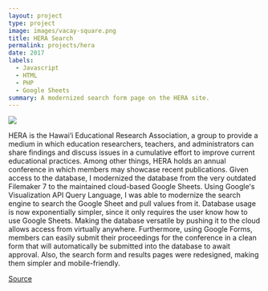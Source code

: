 ```yaml
---
layout: project
type: project
image: images/vacay-square.png
title: HERA Search
permalink: projects/hera
date: 2017
labels:
  - Javascript
  - HTML
  - PHP
  - Google Sheets
summary: A modernized search form page on the HERA site.
---
```


<img class="ui medium right floated rounded image" src="../images/vacay-home-page.png">

HERA is the Hawai‘i Educational Research Association, a group to provide a medium in which education researchers, teachers, and administrators can share findings and discuss issues in a cumulative effort to improve current educational practices. Among other things, HERA holds an annual conference in which members may showcase recent publications.
Given access to the database, I modernized the database from the very outdated Filemaker 7 to the maintained cloud-based Google Sheets. Using Googleʻs Visualization API Query Language, I was able to modernize the search engine to search the Google Sheet and pull values from it. Database usage is now exponentially simpler, since it only requires the user know how to use Google Sheets.
Making the database versatile by pushing it to the cloud allows access from virtually anywhere. Furthermore, using Google Forms, members can easily submit their proceedings for the conference in a clean form that will automatically be submitted into the database to await approval. Also, the search form and results pages were redesigned, making them simpler and mobile-friendly.
 
<a href="http://kokua.crdg.hawaii.edu/hera/heraForm.html">Source</a>
